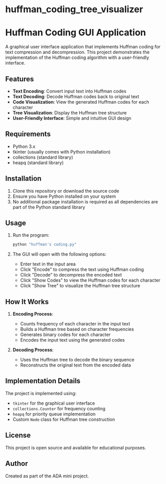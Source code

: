 # huffman_coding_tree_visualizer
# Huffman Coding GUI Application

A graphical user interface application that implements Huffman coding for text compression and decompression. This project demonstrates the implementation of the Huffman coding algorithm with a user-friendly interface.

## Features

- **Text Encoding**: Convert input text into Huffman codes
- **Text Decoding**: Decode Huffman codes back to original text
- **Code Visualization**: View the generated Huffman codes for each character
- **Tree Visualization**: Display the Huffman tree structure
- **User-Friendly Interface**: Simple and intuitive GUI design

## Requirements

- Python 3.x
- tkinter (usually comes with Python installation)
- collections (standard library)
- heapq (standard library)

## Installation

1. Clone this repository or download the source code
2. Ensure you have Python installed on your system
3. No additional package installation is required as all dependencies are part of the Python standard library

## Usage

1. Run the program:
   ```bash
   python "huffman's coding.py"
   ```

2. The GUI will open with the following options:
   - Enter text in the input area
   - Click "Encode" to compress the text using Huffman coding
   - Click "Decode" to decompress the encoded text
   - Click "Show Codes" to view the Huffman codes for each character
   - Click "Show Tree" to visualize the Huffman tree structure

## How It Works

1. **Encoding Process**:
   - Counts frequency of each character in the input text
   - Builds a Huffman tree based on character frequencies
   - Generates binary codes for each character
   - Encodes the input text using the generated codes

2. **Decoding Process**:
   - Uses the Huffman tree to decode the binary sequence
   - Reconstructs the original text from the encoded data

## Implementation Details

The project is implemented using:
- `tkinter` for the graphical user interface
- `collections.Counter` for frequency counting
- `heapq` for priority queue implementation
- Custom `Node` class for Huffman tree construction

## License

This project is open source and available for educational purposes.

## Author

Created as part of the ADA mini project. 
